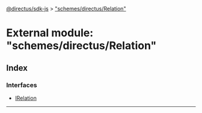 [@directus/sdk-js](../README.md) > ["schemes/directus/Relation"](../modules/_schemes_directus_relation_.md)

# External module: "schemes/directus/Relation"

## Index

### Interfaces

* [IRelation](../interfaces/_schemes_directus_relation_.irelation.md)

---

